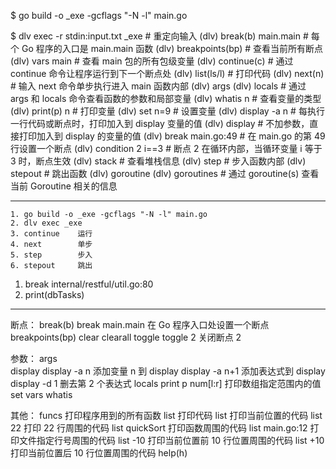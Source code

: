$ go build -o _exe -gcflags "-N -l" main.go

$ dlv exec -r stdin:input.txt _exe         # 重定向输入
(dlv) break(b) main.main   # 每个 Go 程序的入口是 main.main 函数
(dlv) breakpoints(bp)      # 查看当前所有断点
(dlv) vars main            # 查看 main 包的所有包级变量
(dlv) continue(c)          # 通过 continue 命令让程序运行到下一个断点处
(dlv) list(ls/l)           # 打印代码
(dlv) next(n)              # 输入 next 命令单步执行进入 main 函数内部
(dlv) args
(dlv) locals               # 通过 args 和 locals 命令查看函数的参数和局部变量
(dlv) whatis n             # 查看变量的类型
(dlv) print(p) n           # 打印变量
(dlv) set n=9              # 设置变量
(dlv) display -a n         # 每执行一行代码或断点时，打印加入到 display 变量的值
(dlv) display              # 不加参数，直接打印加入到 display 的变量的值
(dlv) break main.go:49     # 在 main.go 的第 49 行设置一个断点
(dlv) condition 2 i==3     # 断点 2 在循环内部，当循环变量 i 等于 3 时，断点生效
(dlv) stack                # 查看堆栈信息
(dlv) step                 # 步入函数内部
(dlv) stepout              # 跳出函数
(dlv) goroutine
(dlv) goroutines           # 通过 goroutine(s) 查看当前 Goroutine 相关的信息

-----

```
1. go build -o _exe -gcflags "-N -l" main.go
2. dlv exec _exe
3. continue    运行
4. next        单步
5. step        步入
6. stepout     跳出
```


1. break internal/restful/util.go:80
2. print(dbTasks)


-----


断点：
	break(b)
			break main.main   在 Go 程序入口处设置一个断点
	breakpoints(bp)
	clear
	clearall
	toggle            toggle 2 关闭断点 2

参数：
	args  
	display
			display -a n      添加变量 n 到 display
			display -a n+1    添加表达式到 display
			display -d 1      删去第 2 个表达式
	locals
	print
			p num[l:r]        打印数组指定范围内的值
	set
	vars
	whatis

其他：
	funcs             打印程序用到的所有函数
	list              打印代码
			list              打印当前位置的代码
			list 22           打印 22 行周围的代码
			list quickSort    打印函数周围的代码
			list main.go:12   打印文件指定行号周围的代码
			list -10          打印当前位置前 10 行位置周围的代码
			list +10          打印当前位置后 10 行位置周围的代码
	help(h)

